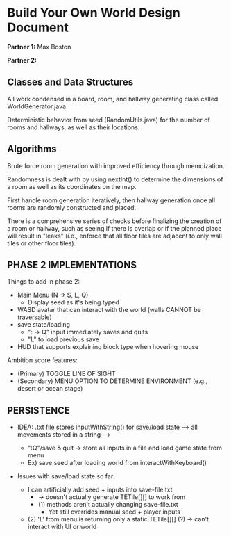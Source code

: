 # Build Your Own World Design Document

**Partner 1:** Max Boston

**Partner 2:**

## Classes and Data Structures
All work condensed in a board, room, and hallway generating class called WorldGenerator.java

Deterministic behavior from seed (RandomUtils.java) for the number
of rooms and hallways, as well as their locations.

## Algorithms
Brute force room generation with improved efficiency through memoization.

Randomness is dealt with by using nextInt() to determine the dimensions of a room as well as its coordinates on the map.

First handle room generation iteratively, then hallway generation once all rooms are randomly constructed and placed.

There is a comprehensive series of checks before finalizing the creation of a room or hallway, such as seeing if there is overlap
or if the planned place will result in "leaks" (i.e., enforce that all floor tiles are adjacent to only wall tiles or other floor tiles).

## PHASE 2 IMPLEMENTATIONS
Things to add in phase 2:
- Main Menu (N -> S, L, Q)
    - Display seed as it's being typed
- WASD avatar that can interact with the world (walls CANNOT be traversable)
- save state/loading
    - ": -> Q" input immediately saves and quits
    - "L" to load previous save
- HUD that supports explaining block type when hovering mouse

Ambition score features:
- (Primary) TOGGLE LINE OF SIGHT
- (Secondary) MENU OPTION TO DETERMINE ENVIRONMENT (e.g., desert or ocean stage)

## PERSISTENCE
- IDEA: .txt file stores InputWithString() for save/load state --> all movements stored in a string -->
  - ":Q"/save & quit -> store all inputs in a file and load game state from menu
  - Ex) save seed after loading world from interactWithKeyboard()



- Issues with save/load state so far:
  - I can artificially add seed + inputs into save-file.txt
    -   -> doesn't actually generate TETile[][] to work from
    - (1) methods aren't actually changing save-file.txt
      - Yet still overrides manual seed + player inputs
  - (2) 'L' from menu is returning only a static TETile[][] (?) -> can't interact with UI or world